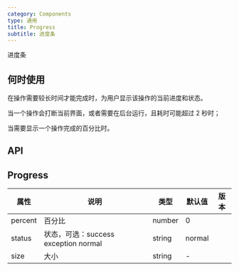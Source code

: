 ```yaml
---
category: Components
type: 通用
title: Progress
subtitle: 进度条
---
```


进度条

## 何时使用

在操作需要较长时间才能完成时，为用户显示该操作的当前进度和状态。

当一个操作会打断当前界面，或者需要在后台运行，且耗时可能超过 2 秒时；

当需要显示一个操作完成的百分比时。

## API

## Progress

| 属性 | 说明 | 类型 | 默认值 | 版本 |
| --- | --- | --- | --- | --- |
| percent | 百分比 | number | 0 |  |
| status | 状态，可选：success exception normal | string | normal |  |
| size | 大小 | string | - |  |
